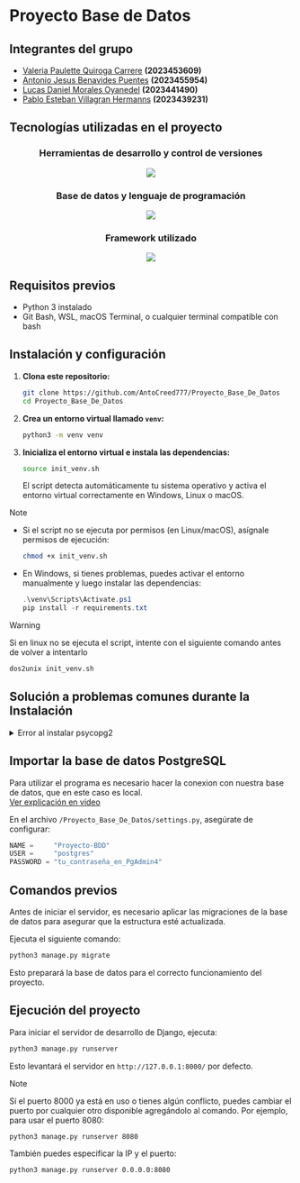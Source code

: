 # Proyecto Base de Datos
## Integrantes del grupo
- [Valeria Paulette Quiroga Carrere](https://github.com/vq00001) **(2023453609)**
- [Antonio Jesus Benavides Puentes](https://github.com/AntoCreed777) **(2023455954)**
- [Lucas Daniel Morales Oyanedel](https://github.com/Falling-Bridge) **(2023441490)**
- [Pablo Esteban Villagran Hermanns](https://github.com/Pvilla14) **(2023439231)**

## Tecnologías utilizadas en el proyecto

<div align="center">

### Herramientas de desarrollo y control de versiones
<a href="https://skillicons.dev">
  <img src="https://skillicons.dev/icons?i=git,github,vscode&perline=5" />
</a>

### Base de datos y lenguaje de programación
<a href="https://skillicons.dev">
  <img src="https://skillicons.dev/icons?i=postgres,python&perline=5" />
</a>

### Framework utilizado
<a href="https://skillicons.dev">
  <img src="https://skillicons.dev/icons?i=django&perline=5" />
</a>

</div>

## Requisitos previos

- Python 3 instalado
- Git Bash, WSL, macOS Terminal, o cualquier terminal compatible con bash

## Instalación y configuración

1. **Clona este repositorio:**
   ```bash
   git clone https://github.com/AntoCreed777/Proyecto_Base_De_Datos
   cd Proyecto_Base_De_Datos
   ```

2. **Crea un entorno virtual llamado `venv`:**
   ```bash
   python3 -m venv venv
   ```

3. **Inicializa el entorno virtual e instala las dependencias:**
   ```bash
   source init_venv.sh
   ```
   El script detecta automáticamente tu sistema operativo y activa el entorno virtual correctamente en Windows, Linux o macOS.

> [!NOTE]
> - Si el script no se ejecuta por permisos (en Linux/macOS), asígnale permisos de ejecución:
>   ```bash
>   chmod +x init_venv.sh
>   ```
> - En Windows, si tienes problemas, puedes activar el entorno manualmente y luego instalar las dependencias:
>   ```powershell
>   .\venv\Scripts\Activate.ps1
>   pip install -r requirements.txt
>   ```

> [!WARNING]
> Si en linux no se ejecuta el script, intente con el siguiente comando antes de volver a intentarlo
> ``` bash
> dos2unix init_venv.sh
> ```

## Solución a problemas comunes durante la Instalación

<details>
  <summary>Error al instalar psycopg2</summary>

Si encuentras el siguiente error al intentar instalar las dependencias del proyecto:

```bash
Error: pg_config executable not found.
```

Esto ocurre porque `psycopg2` requiere que las bibliotecas de desarrollo de PostgreSQL estén instaladas en el sistema. Sigue estos pasos para solucionarlo según tu sistema operativo:

#### **Linux (Debian/Ubuntu)**
1. Instala las dependencias necesarias:
   
    ```bash
    sudo apt update
    sudo apt install -y libpq-dev python3-dev
    ````

2. Vuelve a instalar las dependencias del proyecto:
   
    ```bash
    pip install -r requirements.txt
    ```

#### **Linux (Fedora/RHEL/CentOS)**

1. Instala las dependencias necesarias:

    ```bash
    sudo dnf install -y postgresql-devel python3-devel
    ```

2. Vuelve a instalar las dependencias del proyecto:

    ```bash
    pip install -r requirements.txt
    ```

#### **macOS**

1. Si usas Homebrew, instala PostgreSQL:

    ```bash
    brew install postgresql
    ```

2. Vuelve a instalar las dependencias del proyecto:

    ```bash
    pip install -r requirements.txt
    ```

#### **Alternativa: Usar `psycopg2-binary`**

Si no puedes instalar las bibliotecas mencionadas o necesitas una solución rápida, puedes instalar la versión binaria de `psycopg2`:

```bash
pip install psycopg2-binary
```

> **Nota:** Esta versión es adecuada para desarrollo, pero no se recomienda para entornos de producción.

Con estas soluciones, deberías poder instalar `psycopg2` y continuar con la configuración del proyecto. Si el problema persiste, revisa que tu entorno virtual esté correctamente activado y que las dependencias estén actualizadas.
</details>

## Importar la base de datos PostgreSQL

Para utilizar el programa es necesario hacer la conexion con nuestra base de datos, que en este caso es local.  
 [Ver explicación en video](https://www.youtube.com/watch?v=A72owYF4m_c)


En el archivo `/Proyecto_Base_De_Datos/settings.py`, asegúrate de configurar:

```python
NAME =     "Proyecto-BDD"
USER =     "postgres"
PASSWORD = "tu_contraseña_en_PgAdmin4"
```

## Comandos previos

Antes de iniciar el servidor, es necesario aplicar las migraciones de la base de datos para asegurar que la estructura esté actualizada. 

Ejecuta el siguiente comando:

```bash
python3 manage.py migrate
```
Esto preparará la base de datos para el correcto funcionamiento del proyecto.

## Ejecución del proyecto

Para iniciar el servidor de desarrollo de Django, ejecuta:

```bash
python3 manage.py runserver
```

Esto levantará el servidor en `http://127.0.0.1:8000/` por defecto.

> [!NOTE]
> Si el puerto 8000 ya está en uso o tienes algún conflicto, puedes cambiar el puerto por cualquier otro disponible agregándolo al comando. Por ejemplo, para usar el puerto 8080:
> ```bash
> python3 manage.py runserver 8080
> ```
> También puedes especificar la IP y el puerto:
> ```bash
> python3 manage.py runserver 0.0.0.0:8080
> ```
